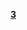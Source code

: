 [**3**](https://postfiles.pstatic.net/MjAyMTA3MTFfMTY2/MDAxNjI1OTYxNjgyNDA3.FlEFsP5DfC2cKtWxS9VRkYOS2sE6_QNLAb2sxWsoLV0g.IO1m9AYxnAjopIABvpmnKJ7fwOaMQmxUbghN-kDr89Eg.GIF.housingpost/3.gif?type=w773)